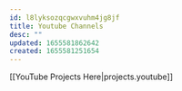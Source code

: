 ```yaml
---
id: l8lyksozqcgwxvuhm4jg8jf
title: Youtube Channels
desc: ""
updated: 1655581862642
created: 1655581251654
---
```


[[YouTube Projects Here|projects.youtube]]
